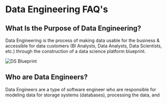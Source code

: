 # Data Engineering FAQ's

## What Is the Purpose of Data Engineering?

Data Engineering is the process of making data usable for the business & accessible for data customers (BI Analysts, Data Analysts, Data Scientists, etc.) through the construction of a data science platform blueprint.

![DS Blueprint](https://user-images.githubusercontent.com/74563990/159792405-7195ed58-7244-44a3-8b55-9719ba720d25.jpg)


## Who are Data Engineers?
Data Engineers are a type of software engineer who are responsible for modeling data for storage systems (databases), processing the data, and 
